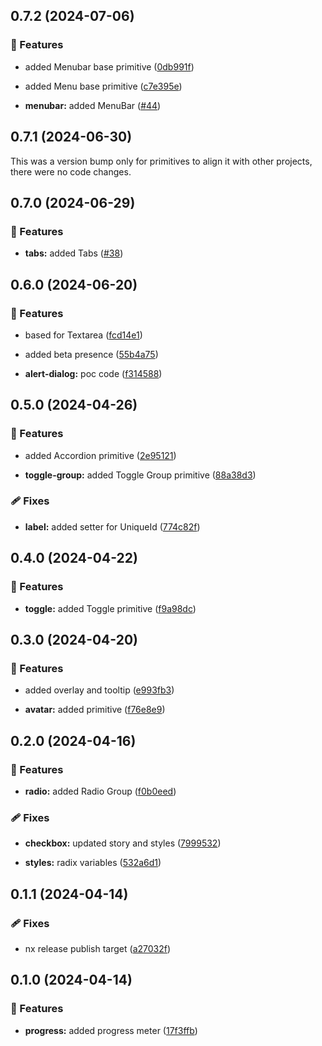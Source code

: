## 0.7.2 (2024-07-06)


### 🚀 Features

- added Menubar base primitive ([0db991f](https://github.com/radix-ng/primitives/commit/0db991f))

- added Menu base primitive ([c7e395e](https://github.com/radix-ng/primitives/commit/c7e395e))

- **menubar:** added MenuBar ([#44](https://github.com/radix-ng/primitives/pull/44))

## 0.7.1 (2024-06-30)

This was a version bump only for primitives to align it with other projects, there were no code changes.

## 0.7.0 (2024-06-29)


### 🚀 Features

- **tabs:** added Tabs ([#38](https://github.com/radix-ng/primitives/pull/38))

## 0.6.0 (2024-06-20)


### 🚀 Features

- based for Textarea ([fcd14e1](https://github.com/radix-ng/primitives/commit/fcd14e1))

- added beta presence ([55b4a75](https://github.com/radix-ng/primitives/commit/55b4a75))

- **alert-dialog:** poc code ([f314588](https://github.com/radix-ng/primitives/commit/f314588))

## 0.5.0 (2024-04-26)


### 🚀 Features

- added Accordion primitive ([2e95121](https://github.com/radix-ng/primitives/commit/2e95121))

- **toggle-group:** added Toggle Group primitive ([88a38d3](https://github.com/radix-ng/primitives/commit/88a38d3))


### 🩹 Fixes

- **label:** added setter for UniqueId ([774c82f](https://github.com/radix-ng/primitives/commit/774c82f))

## 0.4.0 (2024-04-22)


### 🚀 Features

- **toggle:** added Toggle primitive ([f9a98dc](https://github.com/radix-ng/primitives/commit/f9a98dc))

## 0.3.0 (2024-04-20)


### 🚀 Features

- added overlay and tooltip ([e993fb3](https://github.com/radix-ng/primitives/commit/e993fb3))

- **avatar:** added primitive ([f76e8e9](https://github.com/radix-ng/primitives/commit/f76e8e9))

## 0.2.0 (2024-04-16)

### 🚀 Features

-   **radio:** added Radio Group ([f0b0eed](https://github.com/radix-ng/primitives/commit/f0b0eed))

### 🩹 Fixes

-   **checkbox:** updated story and styles ([7999532](https://github.com/radix-ng/primitives/commit/7999532))

-   **styles:** radix variables ([532a6d1](https://github.com/radix-ng/primitives/commit/532a6d1))

## 0.1.1 (2024-04-14)

### 🩹 Fixes

-   nx release publish target ([a27032f](https://github.com/radix-ng/primitives/commit/a27032f))

## 0.1.0 (2024-04-14)

### 🚀 Features

-   **progress:** added progress meter ([17f3ffb](https://github.com/radix-ng/primitives/commit/17f3ffb))
